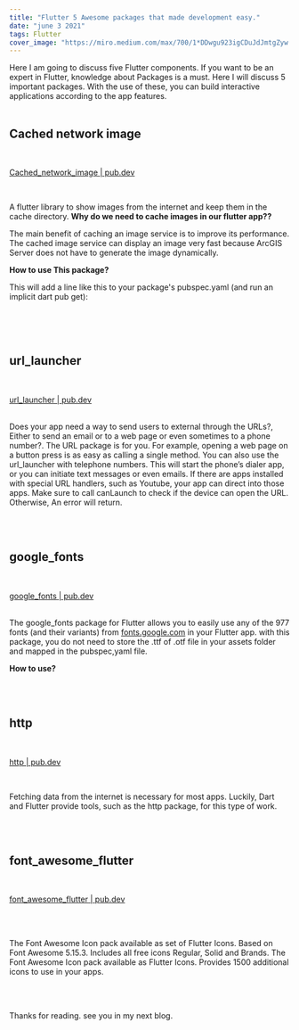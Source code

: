 ```yaml
---
title: "Flutter 5 Awesome packages that made development easy."
date: "june 3 2021"
tags: Flutter
cover_image: "https://miro.medium.com/max/700/1*DDwgu923igCDuJdJmtgZyw.jpeg"
---
```


Here I am going to discuss five Flutter components. If you want to be an expert in Flutter, knowledge about Packages is a must. Here I will discuss 5 important packages. With the use of these, you can build interactive applications according to the app features.
<br/>
<br/>

## Cached network image

<br/>

[Cached_network_image | pub.dev](https://pub.dev/packages/cached_network_image)

<br/>

A flutter library to show images from the internet and keep them in the cache directory.
**Why do we need to cache images in our flutter app??**

The main benefit of caching an image service is to improve its performance. The cached image service can display an image very fast because ArcGIS Server does not have to generate the image dynamically.

**How to use This package?**

This will add a line like this to your package's pubspec.yaml (and run an implicit dart pub get):

<br/>
<br/>

<script type="text/javascript"  src="https://gist.github.com/anshrathod-blog/31491325f9c1f6928a6ffa2cf3c8bfb5.js"></script>

<br/>

## url_launcher

<br/>

[url_launcher | pub.dev](https://pub.dev/packages/url_launcher)
<br/>
<br/>

Does your app need a way to send users to external through the URLs?, Either to send an email or to a web page or even sometimes to a phone number?. The URL package is for you. For example, opening a web page on a button press is as easy as calling a single method. You can also use the url_launcher with telephone numbers. This will start the phone’s dialer app, or you can initiate text messages or even emails. If there are apps installed with special URL handlers, such as Youtube, your app can direct into those apps. Make sure to call canLaunch to check if the device can open the URL. Otherwise, An error will return.
<br/>
<br/>

<script type="text/javascript"  src="https://gist.github.com/anshrathod-blog/cd81900def5e4cc50b2d0c77fca54c76.js"></script>

<br/>

## google_fonts

<br/>

[google_fonts | pub.dev](https://pub.dev/packages/google_fonts)
<br/>
<br/>

The google_fonts package for Flutter allows you to easily use any of the 977 fonts (and their variants) from [fonts.google.com](https://fonts.google.com) in your Flutter app.
with this package, you do not need to store the .ttf of .otf file in your assets folder and mapped in the pubspec,yaml file.

**How to use?**
<br/>
<br/>

<script src="https://gist.github.com/anshrathod-blog/135eb983ecd585e78c636de1541b1706.js"></script>

<br/>

## http

<br/>

[http | pub.dev](https://pub.dev/packages/http)

<br/>

Fetching data from the internet is necessary for most apps. Luckily, Dart and Flutter provide tools, such as the http package, for this type of work.
<br/>
<br/>

<script type="text/javascript"  src="https://gist.github.com/anshrathod-blog/420c9fc34bc1e3f40766e68ec268accf.js"></script>

<br/>

## font_awesome_flutter

<br/>

[font_awesome_flutter | pub.dev](https://pub.dev/packages/font_awesome_flutter)

<br/>
<br/>

The Font Awesome Icon pack available as set of Flutter Icons.
Based on Font Awesome 5.15.3. Includes all free icons Regular, Solid and Brands.
The Font Awesome Icon pack available as Flutter Icons. Provides 1500 additional icons to use in your apps.
<br/>
<br/>

<script type="text/javascript"  src="https://gist.github.com/anshrathod-blog/e421d120a19c4d82ecc07b005ecdeebe.js"></script>
<br/>

Thanks for reading. see you in my next blog.
